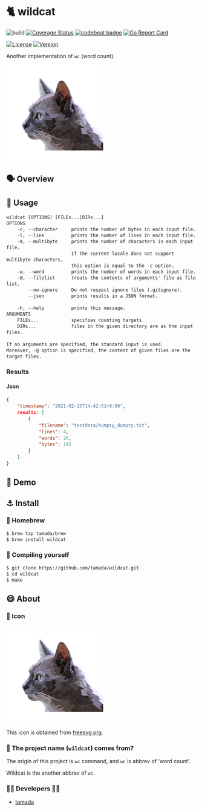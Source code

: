 # :cat2: wildcat

![build](https://github.com/tamada/wildcat/workflows/build/badge.svg)
[![Coverage Status](https://coveralls.io/repos/github/tamada/wildcat/badge.svg?branch=main)](https://coveralls.io/github/tamada/wildcat?branch=main)
[![codebeat badge](https://codebeat.co/badges/ad4259ff-15bc-48e6-b5a5-e23fda711d25)](https://codebeat.co/projects/github-com-tamada-wildcat-main)
[![Go Report Card](https://goreportcard.com/badge/github.com/tamada/wildcat)](https://goreportcard.com/report/github.com/tamada/wildcat)

[![License](https://img.shields.io/badge/License-Apache%202.0-green.svg?logo=spdx)](https://github.com/tamada/tjdoe/blob/master/LICENSE)
[![Version](https://img.shields.io/badge/Version-1.0.0-green.svg)](https://github.com/tamada/tjdoe/releases/tag/v1.0.0)

Another implementation of `wc` (word count).

![wildcat](docs/logo.svg)



## :speaking_head: Overview



## :runner: Usage

```shell
wildcat [OPTIONS] [FILEs...|DIRs...]
OPTIONS
    -c, --character     prints the number of bytes in each input file.
    -l, --line          prints the number of lines in each input file.
    -m, --multibyte     prints the number of characters in each input file.
                        If the current locale does not support multibyte characters,
                        this option is equal to the -c option.
    -w, --word          prints the number of words in each input file.
    -@, --filelist      treats the contents of arguments' file as file list.
        --no-ignore     Do not respect ignore files (.gitignore).
        --json          prints results in a JSON format.

    -h, --help          prints this message.
ARGUMENTS
    FILEs...            specifies counting targets.
    DIRs...             files in the given directory are as the input files.

If no arguments are specified, the standard input is used.
Moreover, -@ option is specified, the content of given files are the target files.
```

### Results

#### Json

```JSON
{
    "timestamp": "2021-02-15T14:42:51+9:00",
    results: [
        {
            "filename": "testdata/humpty_dumpty.txt",
            "lines": 4,
            "words": 26,
            "bytes": 142
        }
    ]
}
```

## :walking: Demo

## :anchor: Install

### :beer: Homebrew

```shell
$ brew tap tamada/brew
$ brew install wildcat
```

### :muscle: Compiling yourself

```shell
$ git clone https://github.com/tamada/wildcat.git
$ cd wildcat
$ make
```

## :smile: About

### :jack_o_lantern: Icon

![wildcat](docs/logo.svg)

This icon is obtained from [freesvg.org](https://freesvg.org/1527045310).

### :name_badge: The project name (`wildcat`) comes from?

The origin of this project is `wc` command, and `wc` is abbrev of 'word count'.

Wildcat is the another abbrev of `wc`.

### :man_office_worker: Developers :woman_office_worker:

* [tamada](https://tamada.github.io)
